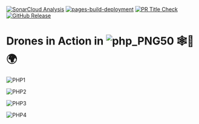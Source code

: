 [![SonarCloud Analysis](https://github.com/meleksabit/drones-php/actions/workflows/sonarcloud.yml/badge.svg)](https://github.com/meleksabit/drones-php/actions/workflows/sonarcloud.yml) [![pages-build-deployment](https://github.com/meleksabit/drones-php/actions/workflows/pages/pages-build-deployment/badge.svg)](https://github.com/meleksabit/drones-php/actions/workflows/pages/pages-build-deployment) [![PR Title Check](https://github.com/meleksabit/drones-php/actions/workflows/pr-title-linter.yml/badge.svg)](https://github.com/meleksabit/drones-php/actions/workflows/pr-title-linter.yml) [![GitHub Release](https://img.shields.io/github/v/release/meleksabit/drones-php)](https://github.com/meleksabit/drones-php/releases)
# Drones in Action in ![php_PNG50](https://user-images.githubusercontent.com/32045473/149431514-84ee1604-7329-46ec-b16a-0da0a947117c.png) 🕸️🚀🌍


![PHP1](https://user-images.githubusercontent.com/32045473/149433572-344c7828-73a6-44a5-8ea6-cfc5a5e67334.png)

![PHP2](https://user-images.githubusercontent.com/32045473/149433638-25bbe95b-c8d5-4d16-b9b5-4496e6a76e84.png)

![PHP3](https://user-images.githubusercontent.com/32045473/149433656-81848bb1-399b-4b97-b68a-9fa88a2c9a55.png)

![PHP4](https://user-images.githubusercontent.com/32045473/149433681-1f6e9c69-f99e-4de7-8818-dcbf5deb67cd.png)
